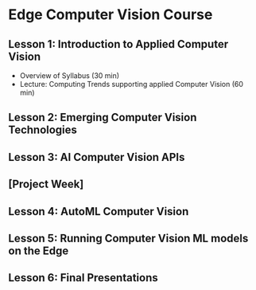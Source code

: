 # Edge Computer Vision Course

## Lesson 1:  Introduction to Applied Computer Vision

* Overview of Syllabus (30 min)
* Lecture:  Computing Trends supporting applied Computer Vision (60 min)

## Lesson 2:  Emerging Computer Vision Technologies
## Lesson 3: AI Computer Vision APIs
## [Project Week]
## Lesson 4: AutoML Computer Vision
## Lesson 5: Running Computer Vision ML models on the Edge  
## Lesson 6: Final Presentations

